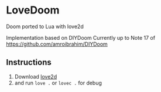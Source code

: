 # LoveDoom
Doom ported to Lua with love2d

Implementation based on DIYDoom
Currently up to Note 17 of
https://github.com/amroibrahim/DIYDoom

## Instructions 
1. Download [love2d](https://love2d.org/)
2. and run ```love .``` or ```lovec .``` for debug
